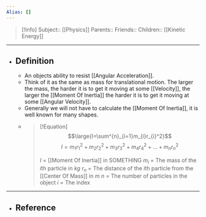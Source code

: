 ```yaml
---
Alias: []
---
```

> [!Info]
> Subject:: [[Physics]]
> Parents:: 
> Friends:: 
> Children:: [[Kinetic Energy]]
---
- ## Definition
	- An objects ability to resist [[Angular Acceleration]].
	- Think of it as the same as mass for translational motion. The larger the mass, the harder it is to get it moving at some [[Velocity]], the larger the [[Moment Of Inertia]] the harder it is to get it moving at some [[Angular Velocity]].
	- Generally we will not have to calculate the [[Moment Of Inertia]], it is well known for many shapes.
	- > [!Equation]
	  > $$\large{I=\sum^{n}_{i=1}m_{i}r_{i}^2}$$
	  > $$I=m_{1}r_{1}^2+m_{2}r_{2}^2+m_{3}r_{3}^2+m_{4}r_{4}^2+\dots+m_{n}r_{n}^2$$
	  > 
	  > $I$ = [[Moment Of Inertia]] in SOMETHING
	  > $m_{i}$ = The mass of the $i$th particle in $kg$
	  > $r_{n}$ = The distance of the $i$th particle from the [[Center Of Mass]] in $m$
	  > $n$ = The number of particles in the object
	  > $i$ = The index 
---
- ## Reference